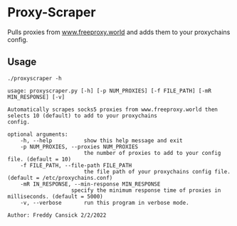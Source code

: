 # Proxy-Scraper

Pulls proxies from www.freeproxy.world and adds them to your proxychains config.

## Usage

    ./proxyscraper -h

    usage: proxyscraper.py [-h] [-p NUM_PROXIES] [-f FILE_PATH] [-mR MIN_RESPONSE] [-v]

    Automatically scrapes socks5 proxies from www.freeproxy.world then selects 10 (default) to add to your proxychains
    config.

    optional arguments:
        -h, --help          show this help message and exit
        -p NUM_PROXIES, --proxies NUM_PROXIES
                            the number of proxies to add to your config file. (default = 10)
        -f FILE_PATH, --file-path FILE_PATH
                            the file path of your proxychains config file. (default = /etc/proxychains.conf)
        -mR IN_RESPONSE, --min-response MIN_RESPONSE
                        specify the minimum response time of proxies in milliseconds. (default = 5000)
        -v, --verbose       run this program in verbose mode.

    Author: Freddy Cansick 2/2/2022

